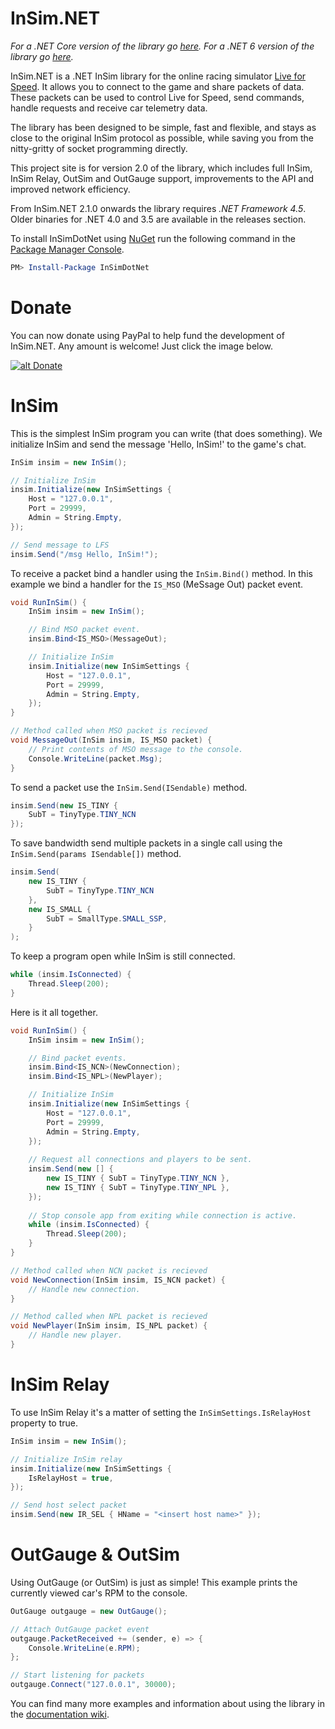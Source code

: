 InSim.NET
=========

*For a .NET Core version of the library go [here](https://github.com/alexmcbride/insimdotnet/tree/core).*
*For a .NET 6 version of the library go [here](https://github.com/alexmcbride/insimdotnet/tree/net6).*


InSim.NET is a .NET InSim library for the online racing simulator [Live for Speed](http://www.lfs.net/). It allows you to connect to the game and share packets of data. These packets can be used to control Live for Speed, send commands, handle requests and receive car telemetry data. 

The library has been designed to be simple, fast and flexible, and stays as close to the original InSim protocol as possible, while saving you from the nitty-gritty of socket programming directly. 

This project site is for version 2.0 of the library, which includes full InSim, InSim Relay, OutSim and OutGauge support, improvements to the API and improved network efficiency.

From InSim.NET 2.1.0 onwards the library requires *.NET Framework 4.5*. Older binaries for .NET 4.0 and 3.5 are available in the releases section.

To install InSimDotNet using [NuGet](http://nuget.org/) run the following command in the [Package Manager Console](http://docs.nuget.org/docs/start-here/using-the-package-manager-console).

```powershell
PM> Install-Package InSimDotNet
```

Donate
======

You can now donate using PayPal to help fund the development of InSim.NET. Any amount is welcome! Just click the image below.

[![alt Donate](https://www.paypalobjects.com/en_US/GB/i/btn/btn_donateCC_LG.gif)](https://www.paypal.com/cgi-bin/webscr?cmd=_donations&business=xandermcbride%40gmail%2ecom&lc=GB&item_name=The%20Alex%20McBride%20Philanthropic%20Fund&currency_code=GBP&bn=PP%2dDonationsBF%3abtn_donateCC_LG%2egif%3aNonHosted)

InSim
=====

This is  the simplest InSim program you can write (that does something). We initialize InSim and send the message 'Hello, InSim!' to the game's chat.

```csharp
InSim insim = new InSim();

// Initialize InSim
insim.Initialize(new InSimSettings {
    Host = "127.0.0.1",
    Port = 29999,
    Admin = String.Empty,
});

// Send message to LFS
insim.Send("/msg Hello, InSim!");
```

To receive a packet bind a handler using the `InSim.Bind()` method. In this example we bind a handler for the `IS_MSO` (MeSsage Out) packet event.

```csharp
void RunInSim() {
    InSim insim = new InSim();

    // Bind MSO packet event.
    insim.Bind<IS_MSO>(MessageOut);

    // Initialize InSim
    insim.Initialize(new InSimSettings {
        Host = "127.0.0.1",
        Port = 29999,
        Admin = String.Empty,
    });
}

// Method called when MSO packet is recieved
void MessageOut(InSim insim, IS_MSO packet) {
    // Print contents of MSO message to the console.
    Console.WriteLine(packet.Msg);
}
```

To send a packet use the `InSim.Send(ISendable)` method.

```csharp
insim.Send(new IS_TINY {
    SubT = TinyType.TINY_NCN
});
```

To save bandwidth send multiple packets in a single call using the `InSim.Send(params ISendable[])` method.

```csharp
insim.Send(
    new IS_TINY {
        SubT = TinyType.TINY_NCN
    },
    new IS_SMALL {
        SubT = SmallType.SMALL_SSP,
    }
);
```

To keep a program open while InSim is still connected.

```csharp
while (insim.IsConnected) {
    Thread.Sleep(200);
}
```

Here is it all together.

```csharp
void RunInSim() {
    InSim insim = new InSim();

    // Bind packet events.
    insim.Bind<IS_NCN>(NewConnection);
    insim.Bind<IS_NPL>(NewPlayer);

    // Initialize InSim
    insim.Initialize(new InSimSettings {
        Host = "127.0.0.1",
        Port = 29999,
        Admin = String.Empty,
    });
    
    // Request all connections and players to be sent.
    insim.Send(new [] {
        new IS_TINY { SubT = TinyType.TINY_NCN },
        new IS_TINY { SubT = TinyType.TINY_NPL },
    });
    
    // Stop console app from exiting while connection is active.
    while (insim.IsConnected) {
        Thread.Sleep(200);
    }
}

// Method called when NCN packet is recieved
void NewConnection(InSim insim, IS_NCN packet) {
    // Handle new connection.
}

// Method called when NPL packet is recieved
void NewPlayer(InSim insim, IS_NPL packet) {
    // Handle new player.
}
```

InSim Relay
===========

To use InSim Relay it's a matter of setting the `InSimSettings.IsRelayHost` property to true.

```csharp
InSim insim = new InSim();

// Initialize InSim relay
insim.Initialize(new InSimSettings {
    IsRelayHost = true,
});

// Send host select packet
insim.Send(new IR_SEL { HName = "<insert host name>" });
```

OutGauge & OutSim
=================

Using OutGauge (or OutSim) is just as simple! This example prints the currently viewed car's RPM to the console.

```csharp
OutGauge outgauge = new OutGauge();

// Attach OutGauge packet event
outgauge.PacketReceived += (sender, e) => {
    Console.WriteLine(e.RPM);
};

// Start listening for packets
outgauge.Connect("127.0.0.1", 30000);
```

You can find many more examples and information about using the library in the [documentation wiki](https://github.com/alexmcbride/insimdotnet/wiki).
